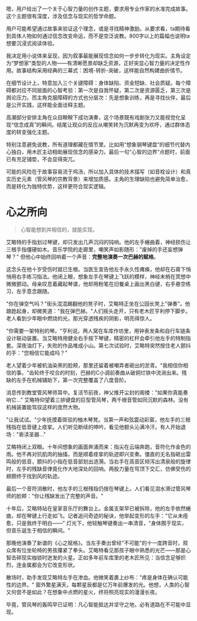 <ReasoningChainRenderer>
嗯，用户给出了一个关于心智力量的创作主题，要求用专业作家的水准完成故事。这个主题很有深度，涉及信念与现实的哲学命题。

用户可能希望通过故事来验证这个理念，或是寻找精神激励。从要求看，ta期待看到具体人物如何通过信念改变命运，而不是空泛说教。800字以上的篇幅也说明ta想要沉浸式阅读体验。

我决定用小说体来呈现，因为叙事最能展现信念如何一步步转化为现实。主角设定为“梦想家”类型的人物——有清晰愿景却缺乏资源，正好突显心智力量的决定性作用。故事结构采用经典的三幕式：困境-转折-突破，这样能自然构建曲折情节。

在细节设计上，特意加入三个关键障碍：身体缺陷、资金短缺、社会质疑。每个障碍都对应不同层面的心智考验：第一次是自我怀疑，第二次是资源匮乏，第三次是舆论压力。而主角克服障碍的方式也分层次：先是想象训练，再是寻找伙伴，最后是公开实践，这样能全面诠释主题。

高潮部分安排主角在众目睽睽下成功演奏，这个场景既有戏剧张力又能视觉化呈现“信念成真”的瞬间。结尾让观众的反应从嘲笑转为沉默再变为欢呼，通过群体态度的转变强化主题。

特别注意避免说教，所有道理都藏在情节里。比如用“想象钢琴键盘”的细节代替内心独白，用木匠主动相助展现信念的感染力。最后一句“心智的边界”点题时，前面已有充足铺垫，不会显得突兀。

可能的风险在于故事容易流于鸡汤，所以加入具体的技术描写（如音栓设计）和真实历史元素（管风琴的宗教背景）来增加质感。主角的生理缺陷也避免简单治愈，而是转化为独特优势，这样更符合现实逻辑。
</ReasoningChainRenderer>

# 心之所向

>心智能想到并相信的，就能实现。

艾略特的手指划过琴键，却只发出几声沉闷的钝响。他的左手蜷曲着，神经损伤让三根手指僵硬如木。音乐学院的走廊里，嘲笑声如影随形："废掉的手还妄想弹琴？" 但他心中始终回响着一个声音：**完整地演奏一次巴赫的赋格**。

这念头在他十岁受伤时就已生根。当医生宣告他左手永久性瘫痪，他却在石膏下悄悄用右手练习指法。他闭上眼，想象左手在琴键上飞跃的模样，神经末梢在冥想中微微颤动。母亲叹息着藏起琴谱，他却用粉笔在旧餐桌上画出黑白键，右手悬空练习，左手意念跟随。

"你在弹空气吗？"街头混混踢翻他的凳子时，艾略特正坐在公园长凳上"弹奏"。他踉跄起身，却微笑道："我在弹巴赫。"人们摇头走开，只有老木匠亨利停下脚步。老人看到少年眼中燃烧的光，那光穿透残疾的阴影，明亮得惊人。

"你需要一架特别的琴。"亨利说。两人窝在车库作坊里，用钟表发条和自行车链条设计联动装置。当艾略特用健全右手按下琴键，精密的杠杆会牵引他左手的特制指套。深夜油灯下，失败的作品堆成小山。第七次试验时，艾略特突然按住老人颤抖的手："您相信它能成吗？"

老人望着少年被机油染黑的脸颊，那里还留着被嘲弄者砸出的淤青。"我相信你相信的事。"齿轮终于咬合的时刻，巴赫的C小调前奏曲从破铜烂铁中流淌出来。残缺的左手在机械辅助下，第一次完整覆盖了八度音阶。

消息传到教堂管风琴师耳中。复活节前夜，神父推开尘封的阁楼："如果你真能奏响它..." 艾略特仰望着三排键盘的巨型管风琴，两千根音管如同沉默的森林。没有机械装置能驾驭这样的庞然大物。

"让我试试。"少年抚摸着斑驳的柚木琴凳。当第一声和弦震动彩窗，他左手的三根残指在低音键上痉挛。人们听见断续的呻吟，看见他额头沁满冷汗。有人开始退场："亵渎圣器..."

艾略特闭上双眼。十年间想象的画面奔涌而来：指尖在云端奔跑，音符化作金色的雨。他不再对抗肌肉的抽搐，而是顺着痉挛的轨迹即兴变奏。僵直的无名指砸出雷鸣般的低音，颤抖的小指在低音部划出涟漪。当右手在高音区倾泻出清泉般的旋律时，左手的残缺音律竟化作大地深处的回响。两股力量在穹顶下交汇，仿佛受伤的翅膀终于找到风的轨迹。

最后一个音符消散时，他左手的三根残指仍按在琴键上。人们看见泪水滑过管风琴师的脸颊："你让残缺发出了完整的声音。"

十年后，艾略特站在皇家音乐厅的舞台上。金属支架早已被拆除，他的左手依然蜷曲，却在琴键上行走如飞。记者追问奇迹的秘诀，他举起变形的左手："它从未痊愈，只是我终于明白——" 灯光下，他轻触琴键奏出一串清音，"身体囿于现实，但音乐诞生于相信的瞬间。"

那晚他演奏了新谱的《心之赋格》。当左手奏出曾经"不可能"的十一度跨音时，观众席有位坐轮椅的男孩攥紧了拳头。艾略特看见那孩子眼中熟悉的光芒——那是心智击碎现实枷锁时迸发的火星。正如多年前车库里的老木匠所见：当信念足够炽烈，连金属都会为它改变形状。

散场时，助手发现艾略特左手在渗血。他微笑着裹上纱布："疼是身体在确认可能性的边界。" 窗外繁星满天，每颗星辰都是亿万年前爆发的光。他想，人类的心智又何尝不是如此？在想象中点燃的星火，终将照亮现实的漫漫长夜。

毕竟，管风琴的轰鸣早已证明：凡心智能抵达并坚守之地，必有道路在不可能中显现。